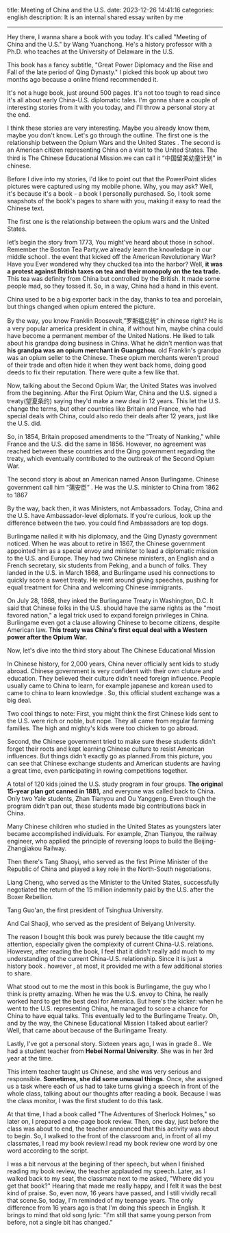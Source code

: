 title: Meeting of China and the U.S.
date: 2023-12-26 14:41:16
categories: english
description: It is an internal shared essay writen by me   

--- 

Hey there, I wanna share a book with you today. It's called "Meeting of China and the U.S." by Wang Yuanchong. He's a history professor with a Ph.D. who teaches at the University of Delaware in the U.S.

This book has a fancy subtitle, "Great Power Diplomacy and the Rise and Fall of the late period of  Qing Dynasty."  I picked this book up about two months ago because a online friend recommended it.

It's not a huge book, just around 500 pages. It's not too tough to read since it's all about early China-U.S. diplomatic tales. I'm gonna share a couple of interesting stories from it with you today, and I'll throw a personal story at the end.

I think these stories are very interesting. Maybe you already know them, maybe you don't know. Let's go through the outline. The first one is the relationship between the Opium Wars and the United States . The second is an American citizen representing China on a visit to the United States. The third is The Chinese Educational Mission.we can call it “中国留美幼童计划” in chinese.

Before I dive into my stories, I'd like to point out that the PowerPoint slides pictures were captured using my mobile phone. Why, you may ask? Well, it's because it's a book - a book I personally purchased. So, I took some snapshots of the book's pages to share with you, making it easy to read the Chinese text.

The first one is the relationship between the opium wars and  the United States.

let’s begin the story from 1773,  You might've heard about those in school. Remember the Boston Tea Party,we already learn the knowledage in our middle school . the event that kicked off the American Revolutionary War? Have you Ever wondered why they chucked tea into the harbor? Well, **it was a protest against British taxes on tea and their monopoly on the tea trade.** This tea was definity from China but controlled by the British. It made some people mad, so they tossed it. So, in a way, China had a hand in this event.

China used to be a big exporter back in the day, thanks to tea and porcelain, but things changed when opium entered the picture.

By the way, you know Franklin Roosevelt,”罗斯福总统” in chinese right? He is a very popular america president in china, if without him, maybe china could have become a permanent member of the United Nations. He liked to talk about his grandpa doing business in China. What he didn't mention was that **his grandpa was an opium merchant in Guangzhou**. old Franklin's grandpa was an opium seller to the Chinese. These opium merchants weren't proud of their trade and often hide it when they went back home, doing good deeds to fix their reputation. There were quite a few like that.

Now, talking about the Second Opium War, the United States was involved from the beginning. After the First Opium War, China and the U.S. signed a treaty(望夏条约) saying they'd make a new deal in 12 years. This let the U.S. change the terms, but other countries like Britain and France, who had special deals with China, could also redo their deals after 12 years, just like the U.S. did.

So, in 1854, Britain proposed amendments to the "Treaty of Nanking," while France and the U.S. did the same in 1856. However, no agreement was reached between these countries and the Qing government regarding the treaty, which eventually contributed to the outbreak of the Second Opium War.

The second story is about an American named Anson Burlingame. Chinese government call him “蒲安臣” . He was the U.S. minister to China from 1862 to 1867

By the way, back then, it was Ministers, not Ambassadors. Today, China and the U.S. have Ambassador-level diplomats. If you're curious, look up the difference between the two. you could find Ambassadors are top dogs.

Burlingame nailed it with his diplomacy, and the Qing Dynasty government noticed. When he was about to retire in 1867, the Chinese government appointed him as a special envoy and minister to lead a diplomatic mission to the U.S. and Europe. They had two Chinese ministers, an English and a French secretary, six students from Peking, and a bunch of folks. They landed in the U.S. in March 1868, and Burlingame used his connections to quickly score a sweet treaty. He went around giving speeches, pushing for equal treatment for China and welcoming Chinese immigrants.

On July 28, 1868, they inked the Burlingame Treaty in Washington, D.C. It said that Chinese folks in the U.S. should have the same rights as the "most favored nation," a legal trick used to expand foreign privileges in China. Burlingame even got a clause allowing Chinese to become citizens, despite American law. T**his treaty was China's first equal deal with a Western power after the Opium War.**

Now, let's dive into the third story about The Chinese Educational Mission

In Chinese history, for 2,000 years, China never officially sent kids to study abroad. Chinese government is very confident with their own cluture and education. They believed their culture didn't need foreign influence. People usually came to China to learn, for example japanese and korean used to came to china to learn knowledge . So, this official student exchange was a big deal.

Two cool things to note: First, you might think the first Chinese kids sent to the U.S. were rich or noble, but nope. They all came from regular farming families. The high and mighty's kids were too chicken to go abroad.

Second, the Chinese government tried to make sure these students didn't forget their roots and kept learning Chinese culture to resist American influences. But things didn't exactly go as planned.From this picture, you can see that Chinese exchange students and American students are having a great time, even participating in rowing competitions together.

A total of 120 kids joined the U.S. study program in four groups. **The original 15-year plan got canned in 1881,** and everyone was called back to China. Only two Yale students, Zhan Tianyou and Ou Yanggeng. Even though the program didn't pan out, these students made big contributions back in China.

Many Chinese children who studied in the United States as youngsters later became accomplished individuals. For example, Zhan Tianyou, the railway engineer, who applied the principle of reversing loops to build the Beijing-Zhangjiakou Railway.

Then there's Tang Shaoyi, who served as the first Prime Minister of the Republic of China and played a key role in the North-South negotiations.

Liang Cheng, who served as the Minister to the United States, successfully negotiated the return of the 15 million indemnity paid by the U.S. after the Boxer Rebellion.

Tang Guo'an, the first president of Tsinghua University.

And Cai Shaoji, who served as the president of Beiyang University.

The reason I bought this book was purely because the title caught my attention, especially given the complexity of current China-U.S. relations. However, after reading the book, I feel that it didn't really add much to my understanding of the current China-U.S. relationship. Since it is just a history book . however , at most, it provided me with a few additional stories to share.

What stood out to me the most in this book is Burlingame, the guy who I think is pretty amazing. When he was the U.S. envoy to China, he really worked hard to get the best deal for America. But here's the kicker: when he went to the U.S. representing China, he managed to score a chance for China to have equal talks. This eventually led to the Burlingame Treaty. Oh, and by the way, the Chinese Educational Mission I talked about earlier? Well, that came about because of the Burlingame Treaty.

Lastly, I've got a personal story. Sixteen years ago, I was in grade 8.. We had a student teacher from **Hebei Normal University**. She was in her 3rd year at the time.

This intern teacher taught us Chinese, and she was very serious and responsible. **Sometimes, she did some unusual things.** Once, she assigned us a task where each of us had to take turns giving a speech in front of the whole class, talking about our thoughts after reading a book. Because I was the class monitor, I was the first student to do this task.

At that time, I had a book called "The Adventures of Sherlock Holmes," so later on, I prepared a one-page book review. Then, one day, just before the class was about to end, the teacher announced that this activity was about to begin. So, I walked to the front of the classroom and, in front of all my classmates, I read my book review.I read my book review one word by one word according to the script.

I was a bit nervous at the begining of ther speech, but when I finished reading my book review, the teacher applauded my speech..Later, as I walked back to my seat, the classmate next to me asked, "Where did you get that book?" Hearing that made me really happy, and I felt it was the best kind of praise. So, even now, 16 years have passed, and I still vividly recall that scene.So, today, I'm reminded of my teenage years. The only difference from 16 years ago is that I'm doing this speech in English. It brings to mind that old song lyric: "I'm still that same young person from before, not a single bit has changed.”
